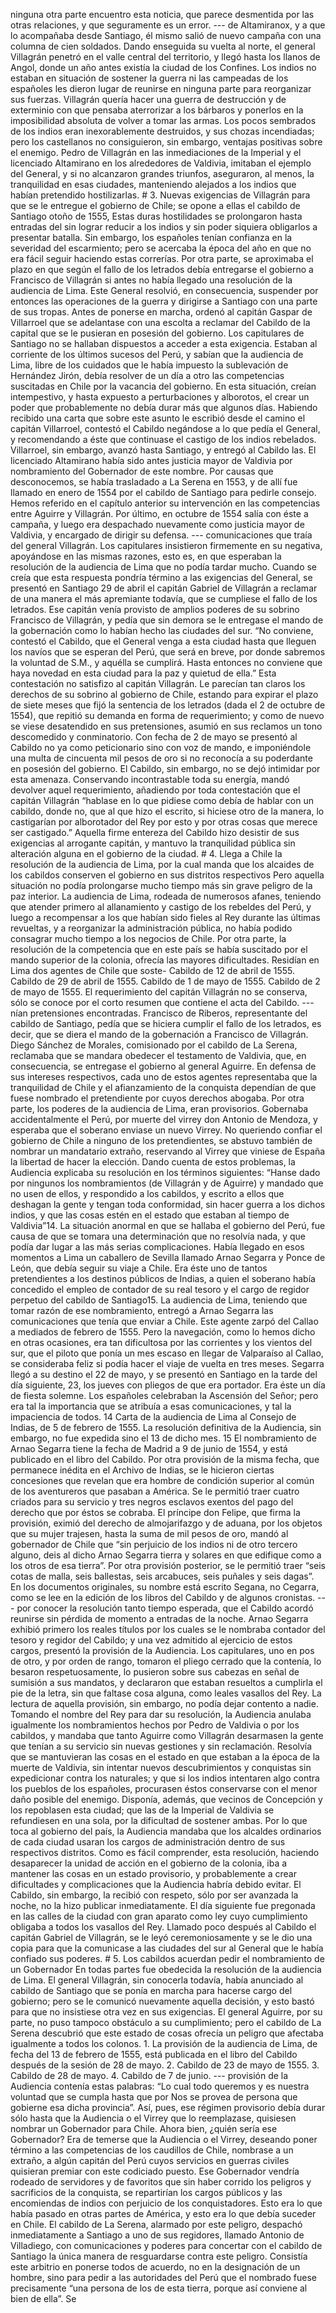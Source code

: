 ninguna otra parte encuentro esta noticia, que parece desmentida por las otras relaciones, y que seguramente es un error. --- de Altamiranox, y a que lo acompañaba desde Santiago, él mismo salió de nuevo campaña con una columna de cien soldados. Dando enseguida su vuelta al norte, el general Villagrán penetró en el valle central del territorio, y llegó hasta los llanos de Angol, donde un año antes existía la ciudad de los Confines. Los indios no estaban en situación de sostener la guerra ni las campeadas de los españoles les dieron lugar de reunirse en ninguna parte para reorganizar sus fuerzas. Villagrán quería hacer una guerra de destrucción y de exterminio con que pensaba aterrorizar a los bárbaros y ponerlos en la imposibilidad absoluta de volver a tomar las armas. Los pocos sembrados de los indios eran inexorablemente destruidos, y sus chozas incendiadas; pero los castellanos no consiguieron, sin embargo, ventajas positivas sobre el enemigo. Pedro de Villagrán en las inmediaciones de la Imperial y el licenciado Altamirano en los alrededores de Valdivia, imitaban el ejemplo del General, y si no alcanzaron grandes triunfos, aseguraron, al menos, la tranquilidad en esas ciudades, manteniendo alejados a los indios que habían pretendido hostilizarlas. # 3. Nuevas exigencias de Villagrán para que se le entregue el gobierno de Chile; se opone a ellas el cabildo de Santiago otoño de 1555, Estas duras hostilidades se prolongaron hasta entradas del sin lograr reducir a los indios y sin poder siquiera obligarlos a presentar batalla. Sin embargo, los españoles tenían confianza en la severidad del escarmiento; pero se acercaba la época del año en que no era fácil seguir haciendo estas correrías. Por otra parte, se aproximaba el plazo en que según el fallo de los letrados debía entregarse el gobierno a Francisco de Villagrán si antes no había llegado una resolución de la audiencia de Lima. Este General resolvió, en consecuencia, suspender por entonces las operaciones de la guerra y dirigirse a Santiago con una parte de sus tropas. Antes de ponerse en marcha, ordenó al capitán Gaspar de Villarroel que se adelantase con una escolta a reclamar del Cabildo de la capital que se le pusieran en posesión del gobierno. Los capitulares de Santiago no se hallaban dispuestos a acceder a esta exigencia. Estaban al corriente de los últimos sucesos del Perú, y sabían que la audiencia de Lima, libre de los cuidados que le había impuesto la sublevación de Hernández Jirón, debía resolver de un día a otro las competencias suscitadas en Chile por la vacancia del gobierno. En esta situación, creían intempestivo, y hasta expuesto a perturbaciones y alborotos, el crear un poder que probablemente no debía durar más que algunos días. Habiendo recibido una carta que sobre este asunto le escribió desde el camino el capitán Villarroel, contestó el Cabildo negándose a lo que pedía el General, y recomendando a éste que continuase el castigo de los indios rebelados. Villarroel, sin embargo, avanzó hasta Santiago, y entregó al Cabildo las. El licenciado Altamirano había sido antes justicia mayor de Valdivia por nombramiento del Gobernador de este nombre. Por causas que desconocemos, se había trasladado a La Serena en 1553, y de allí fue llamado en enero de 1554 por el cabildo de Santiago para pedirle consejo. Hemos referido en el capítulo anterior su intervención en las competencias entre Aguirre y Villagrán. Por último, en octubre de 1554 salía con éste a campaña, y luego era despachado nuevamente como justicia mayor de Valdivia, y encargado de dirigir su defensa. --- comunicaciones que traía del general Villagrán. Los capitulares insistieron firmemente en su negativa, apoyándose en las mismas razones, esto es, en que esperaban la resolución de la audiencia de Lima que no podía tardar mucho. Cuando se creía que esta respuesta pondría término a las exigencias del General, se presentó en Santiago 29 de abril el capitán Gabriel de Villagrán a reclamar de una manera el más apremiante todavía, que se cumpliese el fallo de los letrados. Ese capitán venía provisto de amplios poderes de su sobrino Francisco de Villagrán, y pedía que sin demora se le entregase el mando de la gobernación como lo habían hecho las ciudades del sur. “No conviene, contestó el Cabildo, que el General venga a esta ciudad hasta que lleguen los navíos que se esperan del Perú, que será en breve, por donde sabremos la voluntad de S.M., y aquélla se cumplirá. Hasta entonces no conviene que haya novedad en esta ciudad para la paz y quietud de ella.” Esta contestación no satisfizo al capitán Villagrán. Le parecían tan claros los derechos de su sobrino al gobierno de Chile, estando para expirar el plazo de siete meses que fijó la sentencia de los letrados (dada el 2 de octubre de 1554), que repitió su demanda en forma de requerimiento; y como de nuevo se viese desatendido en sus pretensiones, asumió en sus reclamos un tono descomedido y conminatorio. Con fecha de 2 de mayo se presentó al Cabildo no ya como peticionario sino con voz de mando, e imponiéndole una multa de cincuenta mil pesos de oro si no reconocía a su poderdante en posesión del gobierno. El Cabildo, sin embargo, no se dejó intimidar por esta amenaza. Conservando incontrastable toda su energía, mandó devolver aquel requerimiento, añadiendo por toda contestación que el capitán Villagrán “hablase en lo que pidiese como debía de hablar con un cabildo, donde no, que al que hizo el escrito, si hiciese otro de la manera, lo castigarían por alborotador del Rey por esto y por otras cosas que merece ser castigado.” Aquella firme entereza del Cabildo hizo desistir de sus exigencias al arrogante capitán, y mantuvo la tranquilidad pública sin alteración alguna en el gobierno de la ciudad. # 4. Llega a Chile la resolución de la audiencia de Lima, por la cual manda que los alcaides de los cabildos conserven el gobierno en sus distritos respectivos Pero aquella situación no podía prolongarse mucho tiempo más sin grave peligro de la paz interior. La audiencia de Lima, rodeada de numerosos afanes, teniendo que atender primero al allanamiento y castigo de los rebeldes del Perú, y luego a recompensar a los que habían sido fieles al Rey durante las últimas revueltas, y a reorganizar la administración pública, no había podido consagrar mucho tiempo a los negocios de Chile. Por otra parte, la resolución de la competencia que en este país se había suscitado por el mando superior de la colonia, ofrecía las mayores dificultades. Residían en Lima dos agentes de Chile que soste- Cabildo de 12 de abril de 1555. Cabildo de 29 de abril de 1555. Cabildo de 1 de mayo de 1555. Cabildo de 2 de mayo de 1555. El requerimiento del capitán Villagrán no se conserva, sólo se conoce por el corto resumen que contiene el acta del Cabildo. --- nían pretensiones encontradas. Francisco de Riberos, representante del cabildo de Santiago, pedía que se hiciera cumplir el fallo de los letrados, es decir, que se diera el mando de la gobernación a Francisco de Villagrán. Diego Sánchez de Morales, comisionado por el cabildo de La Serena, reclamaba que se mandara obedecer el testamento de Valdivia, que, en consecuencia, se entregase el gobierno al general Aguirre. En defensa de sus intereses respectivos, cada uno de estos agentes representaba que la tranquilidad de Chile y el afianzamiento de la conquista dependían de que fuese nombrado el pretendiente por cuyos derechos abogaba. Por otra parte, los poderes de la audiencia de Lima, eran provisorios. Gobernaba accidentalmente el Perú, por muerte del virrey don Antonio de Mendoza, y esperaba que el soberano enviase un nuevo Virrey. No queriendo confiar el gobierno de Chile a ninguno de los pretendientes, se abstuvo también de nombrar un mandatario extraño, reservando al Virrey que viniese de España la libertad de hacer la elección. Dando cuenta de estos problemas, la Audiencia explicaba su resolución en los términos siguientes: “Hanse dado por ningunos los nombramientos (de Villagrán y de Aguirre) y mandado que no usen de ellos, y respondido a los cabildos, y escrito a ellos que deshagan la gente y tengan toda conformidad, sin hacer guerra a los dichos indios, y que las cosas estén en el estado que estaban al tiempo de Valdivia”14. La situación anormal en que se hallaba el gobierno del Perú, fue causa de que se tomara una determinación que no resolvía nada, y que podía dar lugar a las más serias complicaciones. Había llegado en esos momentos a Lima un caballero de Sevilla llamado Arnao Segarra y Ponce de León, que debía seguir su viaje a Chile. Era éste uno de tantos pretendientes a los destinos públicos de Indias, a quien el soberano había concedido el empleo de contador de su real tesoro y el cargo de regidor perpetuo del cabildo de Santiago15. La audiencia de Lima, teniendo que tomar razón de ese nombramiento, entregó a Arnao Segarra las comunicaciones que tenía que enviar a Chile. Este agente zarpó del Callao a mediados de febrero de 1555. Pero la navegación, como lo hemos dicho en otras ocasiones, era tan dificultosa por las corrientes y los vientos del sur, que el piloto que ponía un mes escaso en llegar de Valparaíso al Callao, se consideraba feliz si podía hacer el viaje de vuelta en tres meses. Segarra llegó a su destino el 22 de mayo, y se presentó en Santiago en la tarde del día siguiente, 23, los jueves con pliegos de que era portador. Era éste un día de fiesta solemne. Los españoles celebraban la Ascensión del Señor; pero era tal la importancia que se atribuía a esas comunicaciones, y tal la impaciencia de todos. 14 Carta de la audiencia de Lima al Consejo de Indias, de 5 de febrero de 1555. La resolución definitiva de la Audiencia, sin embargo, no fue expedida sino el 13 de dicho mes. 15 El nombramiento de Arnao Segarra tiene la fecha de Madrid a 9 de junio de 1554, y está publicado en el libro del Cabildo. Por otra provisión de la misma fecha, que permanece inédita en el Archivo de Indias, se le hicieron ciertas concesiones que revelan que era hombre de condición superior al común de los aventureros que pasaban a América. Se le permitió traer cuatro criados para su servicio y tres negros esclavos exentos del pago del derecho que por éstos se cobraba. El príncipe don Felipe, que firma la provisión, eximió del derecho de almojarifazgo y de aduana, por los objetos que su mujer trajesen, hasta la suma de mil pesos de oro, mandó al gobernador de Chile que “sin perjuicio de los indios ni de otro tercero alguno, deis al dicho Arnao Segarra tierra y solares en que edifique como a los otros de esa tierra”. Por otra provisión posterior, se le permitió traer “seis cotas de malla, seis ballestas, seis arcabuces, seis puñales y seis dagas”. En los documentos originales, su nombre está escrito Segana, no Cegarra, como se lee en la edición de los libros del Cabildo y de algunos cronistas. --- por conocer la resolución tanto tiempo esperada, que el Cabildo acordó reunirse sin pérdida de momento a entradas de la noche. Arnao Segarra exhibió primero los reales títulos por los cuales se le nombraba contador del tesoro y regidor del Cabildo; y una vez admitido al ejercicio de estos cargos, presentó la provisión de la Audiencia. Los capitulares, uno en pos de otro, y por orden de rango, tomaron el pliego cerrado que la contenía, lo besaron respetuosamente, lo pusieron sobre sus cabezas en señal de sumisión a sus mandatos, y declararon que estaban resueltos a cumplirla el pie de la letra, sin que faltase cosa alguna, como leales vasallos del Rey. La lectura de aquella provisión, sin embargo, no podía dejar contento a nadie. Tomando el nombre del Rey para dar su resolución, la Audiencia anulaba igualmente los nombramientos hechos por Pedro de Valdivia o por los cabildos, y mandaba que tanto Aguirre como Villagrán desarmasen la gente que tenían a su servicio sin nuevas gestiones y sin reclamación. Resolvía que se mantuvieran las cosas en el estado en que estaban a la época de la muerte de Valdivia, sin intentar nuevos descubrimientos y conquistas sin expedicionar contra los naturales; y que si los indios intentaren algo contra los pueblos de los españoles, procurasen éstos conservarse con el menor daño posible del enemigo. Disponía, además, que vecinos de Concepción y los repoblasen esta ciudad; que las de la Imperial de Valdivia se refundiesen en una sola, por la dificultad de sostener ambas. Por lo que toca al gobierno del país, la Audiencia mandaba que los alcaldes ordinarios de cada ciudad usaran los cargos de administración dentro de sus respectivos distritos. Como es fácil comprender, esta resolución, haciendo desaparecer la unidad de acción en el gobierno de la colonia, iba a mantener las cosas en un estado provisorio, y probablemente a crear dificultades y complicaciones que la Audiencia habría debido evitar. El Cabildo, sin embargo, la recibió con respeto, sólo por ser avanzada la noche, no la hizo publicar inmediatamente. El día siguiente fue pregonada en las calles de la ciudad con gran aparato como ley cuyo cumplimiento obligaba a todos los vasallos del Rey. Llamado poco después al Cabildo el capitán Gabriel de Villagrán, se le leyó ceremoniosamente y se le dio una copia para que la comunicase a las ciudades del sur al General que le había confiado sus poderes. # 5. Los cabildos acuerdan pedir el nombramiento de un Gobernador En todas partes fue obedecida la resolución de la audiencia de Lima. El general Villagrán, sin conocerla todavía, había anunciado al cabildo de Santiago que se ponía en marcha para hacerse cargo del gobierno; pero se le comunicó nuevamente aquella decisión, y esto bastó para que no insistiese otra vez en sus exigencias. El general Aguirre, por su parte, no puso tampoco obstáculo a su cumplimiento; pero el cabildo de La Serena descubrió que este estado de cosas ofrecía un peligro que afectaba igualmente a todos los colonos. 1. La provisión de la audiencia de Lima, de fecha del 13 de febrero de 1555, está publicada en el libro del Cabildo después de la sesión de 28 de mayo. 2. Cabildo de 23 de mayo de 1555. 3. Cabildo de 28 de mayo. 4. Cabildo de 7 de junio. --- provisión de la Audiencia contenía estas palabras: “Lo cual todo queremos y es nuestra voluntad que se cumpla hasta que por Nos se provea de persona que gobierne esa dicha provincia”. Así, pues, ese régimen provisorio debía durar sólo hasta que la Audiencia o el Virrey que lo reemplazase, quisiesen nombrar un Gobernador para Chile. Ahora bien, ¿quién sería ese Gobernador? Era de temerse que la Audiencia o el Virrey, deseando poner término a las competencias de los caudillos de Chile, nombrase a un extraño, a algún capitán del Perú cuyos servicios en guerras civiles quisieran premiar con este codiciado puesto. Ese Gobernador vendría rodeado de servidores y de favoritos que sin haber corrido los peligros y sacrificios de la conquista, se repartirían los cargos públicos y las encomiendas de indios con perjuicio de los conquistadores. Esto era lo que había pasado en otras partes de América, y esto era lo que debía suceder en Chile. El cabildo de La Serena, alarmado por este peligro, despachó inmediatamente a Santiago a uno de sus regidores, llamado Antonio de Villadiego, con comunicaciones y poderes para concertar con el cabildo de Santiago la única manera de resguardarse contra este peligro. Consistía este arbitrio en ponerse todos de acuerdo, no en la designación de un hombre, sino para pedir a las autoridades del Perú que el nombrado fuese precisamente “una persona de los de esta tierra, porque así conviene al bien de ella”. Se
